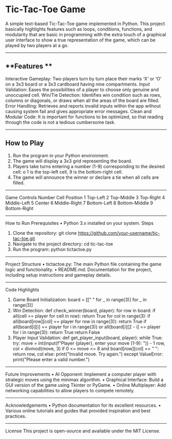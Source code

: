 # **Tic-Tac-Toe Game**
A simple text-based Tic-Tac-Toe game implemented in Python. This project basically highlights features such as loops, conditions, functions, and modularity that are basic in programming with the extra touch of a graphical user interface to show a true representation of the game, which can be played by two players at a go.

________________________________________
## **Features **
Interactive Gameplay: Two players turn by turn place their marks ‘X’ or ‘O’ on a 3x3 board or a 3x3 cardboard having nine compartments.
Input Validation: Eases the possibilities of a player to choose only genuine and unoccupied cell.
Win/Tie Detection: Identifies win condition such as rows, columns or diagonals, or draws when all the areas of the board are filled.
Error Handling: Retrieves and reports invalid inputs within the app without causing system fail and gives appropriate error messages.
Clean and Modular Code: It is important for functions to be optimized, so that reading through the code is not a tedious cumbersome task.

________________________________________
## **How to Play**
1.	Run the program in your Python environment.
2.	The game will display a 3x3 grid representing the board.
3.	Players take turns entering a number (1-9) corresponding to the desired cell:
o	1 is the top-left cell, 9 is the bottom-right cell.
4.	The game will announce the winner or declare a tie when all cells are filled.
   
________________________________________
Game Controls
Number	Cell Position
1	Top-Left
2	Top-Middle
3	Top-Right
4	Middle-Left
5	Center
6	Middle-Right
7	Bottom-Left
8	Bottom-Middle
9	Bottom-Right
________________________________________
How to Run
Prerequisites
•	Python 3.x installed on your system.
Steps
1.	Clone the repository:
git clone https://github.com/your-username/tic-tac-toe.git
2.	Navigate to the project directory:
cd tic-tac-toe
3.	Run the program:
python tictactoe.py

________________________________________
Project Structure
•	tictactoe.py: The main Python file containing the game logic and functionality.
•	README.md: Documentation for the project, including setup instructions and gameplay details.

________________________________________
Code Highlights
1.	Game Board Initialization:
board = [[" " for _ in range(3)] for _ in range(3)]
2.	Win Detection:
def check_winner(board, player):
    for row in board:
        if all(cell == player for cell in row):
            return True
    for col in range(3):
        if all(board[row][col] == player for row in range(3)):
            return True
    if all(board[i][i] == player for i in range(3)) or all(board[i][2 - i] == player for i in range(3)):
        return True
    return False
3.	Player Input Validation:
def get_player_input(board, player):
    while True:
        try:
            move = int(input(f"Player {player}, enter your move (1-9): ")) - 1
            row, col = divmod(move, 3)
            if 0 <= move <= 8 and board[row][col] == " ":
                return row, col
            else:
                print("Invalid move. Try again.")
        except ValueError:
            print("Please enter a valid number.")
  	
________________________________________
Future Improvements
•	AI Opponent: Implement a computer player with strategic moves using the minimax algorithm.
•	Graphical Interface: Build a GUI version of the game using Tkinter or PyGame.
•	Online Multiplayer: Add networking capabilities to allow players to compete remotely.
________________________________________

Acknowledgements
•	Python documentation for its excellent resources.
•	Various online tutorials and guides that provided inspiration and best practices.
________________________________________

License
This project is open-source and available under the MIT License.

